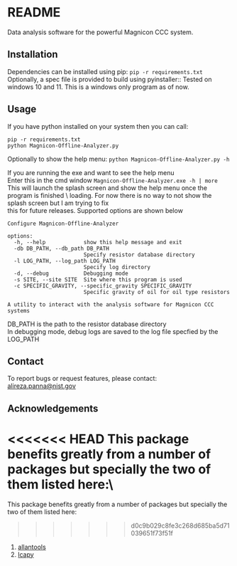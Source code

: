 README
======

Data analysis software for the powerful Magnicon CCC system.

Installation
------------
Dependencies can be installed using pip:
``pip -r requirements.txt``
Optionally, a spec file is provided to build using pyinstaller::
Tested on windows 10 and 11. This is a windows only program as of now.


Usage
-----
If you have python installed on your system then you can call:
```
pip -r requirements.txt
python Magnicon-Offline-Analyzer.py
```
Optionally to show the help menu:
``python Magnicon-Offline-Analyzer.py -h``

If you are running the exe and want to see the help menu\
Enter this in the cmd window
``Magnicon-Offline-Analyzer.exe -h | more``
This will launch the splash screen and show the help menu once the program is finished \ loading. For now there is no way to not show the splash screen but I am trying to fix \
this for future releases. Supported options are shown below
```
Configure Magnicon-Offline-Analyzer

options:
  -h, --help            show this help message and exit
  -db DB_PATH, --db_path DB_PATH
                        Specify resistor database directory
  -l LOG_PATH, --log_path LOG_PATH
                        Specify log directory
  -d, --debug           Debugging mode
  -s SITE, --site SITE  Site where this program is used
  -c SPECIFIC_GRAVITY, --specific_gravity SPECIFIC_GRAVITY
                        Specific gravity of oil for oil type resistors

A utility to interact with the analysis software for Magnicon CCC systems

```

DB_PATH is the path to the resistor database directory\
In debugging mode, debug logs are saved to the log file specfied by the LOG_PATH

Contact
-------
To report bugs or request features, please contact:\
alireza.panna@nist.gov

Acknowledgements
----------------
<<<<<<< HEAD
This package benefits greatly from a number of packages but specially the two of them listed here:\
=======
This package benefits greatly from a number of packages but specially the two of them listed here:
>>>>>>> d0c9b029c8fe3c268d685ba5d71039651f73f51f
1. [allantools](https://github.com/aewallin/allantools)
2. [lcapy](https://github.com/mph-/lcapy)